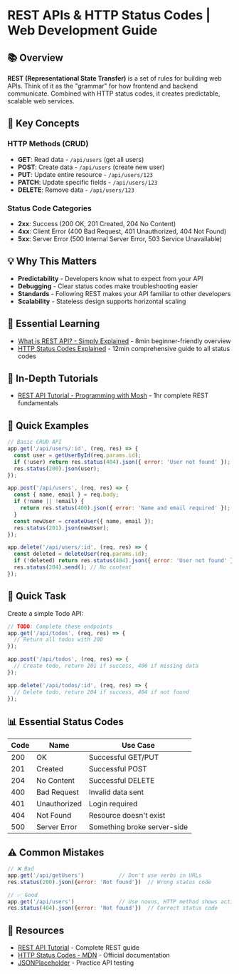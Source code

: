 # REST APIs & HTTP Status Codes | Web Development Guide

## 📚 Overview

**REST (Representational State Transfer)** is a set of rules for building web APIs. Think of it as the "grammar" for how frontend and backend communicate. Combined with HTTP status codes, it creates predictable, scalable web services.

## 🎯 Key Concepts

### HTTP Methods (CRUD)
* **GET**: Read data - `/api/users` (get all users)
* **POST**: Create data - `/api/users` (create new user)  
* **PUT**: Update entire resource - `/api/users/123`
* **PATCH**: Update specific fields - `/api/users/123`
* **DELETE**: Remove data - `/api/users/123`

### Status Code Categories
* **2xx**: Success (200 OK, 201 Created, 204 No Content)
* **4xx**: Client Error (400 Bad Request, 401 Unauthorized, 404 Not Found)
* **5xx**: Server Error (500 Internal Server Error, 503 Service Unavailable)

## 💡 Why This Matters

* **Predictability** - Developers know what to expect from your API
* **Debugging** - Clear status codes make troubleshooting easier
* **Standards** - Following REST makes your API familiar to other developers
* **Scalability** - Stateless design supports horizontal scaling

## 📖 Essential Learning

* [What is REST API? - Simply Explained](https://youtu.be/lsMQRaeKNDk) - 8min beginner-friendly overview
* [HTTP Status Codes Explained](https://youtu.be/wJa5CTIFj7U) - 12min comprehensive guide to all status codes

## 🎥 In-Depth Tutorials
* [REST API Tutorial - Programming with Mosh](https://youtu.be/SLwpqD8n3d0) - 1hr complete REST fundamentals

## 🔧 Quick Examples

```javascript
// Basic CRUD API
app.get('/api/users/:id', (req, res) => {
  const user = getUserById(req.params.id);
  if (!user) return res.status(404).json({ error: 'User not found' });
  res.status(200).json(user);
});

app.post('/api/users', (req, res) => {
  const { name, email } = req.body;
  if (!name || !email) {
    return res.status(400).json({ error: 'Name and email required' });
  }
  const newUser = createUser({ name, email });
  res.status(201).json(newUser);
});

app.delete('/api/users/:id', (req, res) => {
  const deleted = deleteUser(req.params.id);
  if (!deleted) return res.status(404).json({ error: 'User not found' });
  res.status(204).send(); // No content
});
```

## 🚀 Quick Task

Create a simple Todo API:

```javascript
// TODO: Complete these endpoints
app.get('/api/todos', (req, res) => {
  // Return all todos with 200
});

app.post('/api/todos', (req, res) => {
  // Create todo, return 201 if success, 400 if missing data
});

app.delete('/api/todos/:id', (req, res) => {
  // Delete todo, return 204 if success, 404 if not found
});
```

## 📊 Essential Status Codes

| Code | Name | Use Case |
|------|------|----------|
| 200 | OK | Successful GET/PUT |
| 201 | Created | Successful POST |
| 204 | No Content | Successful DELETE |
| 400 | Bad Request | Invalid data sent |
| 401 | Unauthorized | Login required |
| 404 | Not Found | Resource doesn't exist |
| 500 | Server Error | Something broke server-side |

## ⚠️ Common Mistakes

```javascript
// ❌ Bad
app.get('/api/getUsers')           // Don't use verbs in URLs
res.status(200).json({error: 'Not found'})  // Wrong status code

// ✅ Good  
app.get('/api/users')              // Use nouns, HTTP method shows action
res.status(404).json({error: 'Not found'})  // Correct status code
```

## 📖 Resources

* [REST API Tutorial](https://restfulapi.net/) - Complete REST guide
* [HTTP Status Codes - MDN](https://developer.mozilla.org/en-US/docs/Web/HTTP/Status) - Official documentation
* [JSONPlaceholder](https://jsonplaceholder.typicode.com/) - Practice API testing

